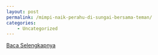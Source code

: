 ```yaml
---
layout: post
permalink: /mimpi-naik-perahu-di-sungai-bersama-teman/
categories:
    - Uncategorized
---
```


[Baca Selengkapnya](/10)